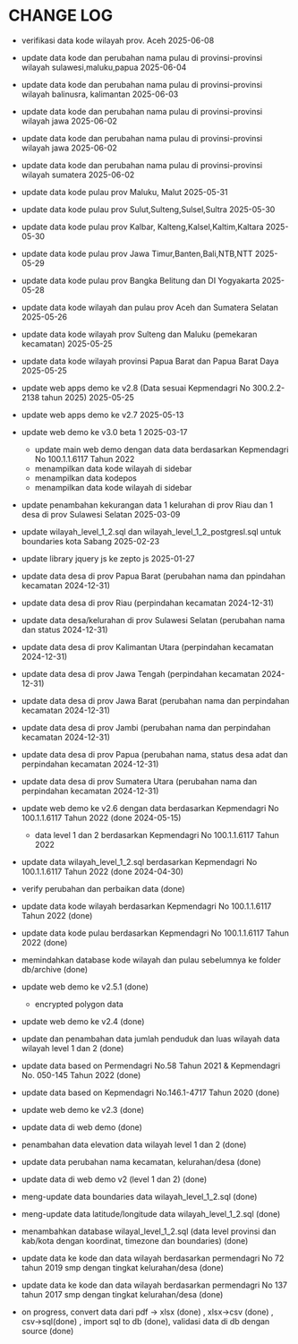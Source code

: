 # CHANGE LOG 
- verifikasi data kode wilayah prov. Aceh 2025-06-08
- update data kode dan perubahan nama pulau di provinsi-provinsi wilayah sulawesi,maluku,papua 2025-06-04
- update data kode dan perubahan nama pulau di provinsi-provinsi wilayah balinusra, kalimantan 2025-06-03
- update data kode dan perubahan nama pulau di provinsi-provinsi wilayah jawa 2025-06-02
- update data kode dan perubahan nama pulau di provinsi-provinsi wilayah jawa 2025-06-02
- update data kode dan perubahan nama pulau di provinsi-provinsi wilayah sumatera 2025-06-02
- update data kode pulau prov Maluku, Malut 2025-05-31
- update data kode pulau prov Sulut,Sulteng,Sulsel,Sultra 2025-05-30
- update data kode pulau prov Kalbar, Kalteng,Kalsel,Kaltim,Kaltara 2025-05-30
- update data kode pulau prov Jawa Timur,Banten,Bali,NTB,NTT 2025-05-29
- update data kode pulau prov Bangka Belitung dan DI Yogyakarta 2025-05-28
- update data kode wilayah dan pulau prov Aceh dan Sumatera Selatan 2025-05-26
- update data kode wilayah prov Sulteng dan Maluku (pemekaran kecamatan) 2025-05-25 
- update data kode wilayah provinsi Papua Barat dan Papua Barat Daya 2025-05-25
- update web apps demo ke v2.8 (Data sesuai Kepmendagri No 300.2.2-2138 tahun 2025) 2025-05-25

- update web apps demo ke v2.7 2025-05-13
- update web demo ke v3.0 beta 1 2025-03-17
    - update main web demo dengan data data berdasarkan Kepmendagri No 100.1.1.6117 Tahun 2022
    - menampilkan data kode wilayah di sidebar 
    - menampilkan data kodepos
    - menampilkan data kode wilayah di sidebar
- update penambahan kekurangan data 1 kelurahan di prov Riau dan 1 desa di prov Sulawesi Selatan 2025-03-09
- update wilayah_level_1_2.sql dan wilayah_level_1_2_postgresl.sql untuk boundaries kota Sabang 2025-02-23
- update library jquery js ke zepto js 2025-01-27
- update data desa di prov Papua Barat (perubahan nama dan ppindahan kecamatan 2024-12-31)
- update data desa di prov Riau (perpindahan kecamatan 2024-12-31)
- update data desa/kelurahan di prov Sulawesi Selatan (perubahan nama dan status 2024-12-31)
- update data desa di prov Kalimantan Utara (perpindahan kecamatan 2024-12-31)
- update data desa di prov Jawa Tengah (perpindahan kecamatan 2024-12-31)
- update data desa di prov Jawa Barat (perubahan nama dan perpindahan kecamatan 2024-12-31)
- update data desa di prov Jambi (perubahan nama dan perpindahan kecamatan 2024-12-31)
- update data desa di prov Papua (perubahan nama, status desa adat dan perpindahan kecamatan 2024-12-31)
- update data desa di prov Sumatera Utara (perubahan nama dan perpindahan kecamatan 2024-12-31)
- update web demo ke v2.6 dengan data berdasarkan Kepmendagri No 100.1.1.6117 Tahun 2022 (done 2024-05-15)
    - data level 1 dan 2 berdasarkan Kepmendagri No 100.1.1.6117 Tahun 2022
- update data wilayah_level_1_2.sql berdasarkan Kepmendagri No 100.1.1.6117 Tahun 2022 (done 2024-04-30)
- verify perubahan dan perbaikan data (done)
- update data kode wilayah berdasarkan Kepmendagri No 100.1.1.6117 Tahun 2022 (done)
- update data kode pulau berdasarkan Kepmendagri No 100.1.1.6117 Tahun 2022 (done)
- memindahkan database kode wilayah dan pulau sebelumnya ke folder db/archive (done)
- update web demo ke v2.5.1 (done)
    - encrypted polygon data
- update web demo ke v2.4 (done)
- update dan penambahan data jumlah penduduk dan luas wilayah data wilayah level 1 dan 2 (done)
- update data based on Permendagri No.58 Tahun 2021 &  Kepmendagri No. 050-145 Tahun 2022 (done)
- update data based on Kepmendagri No.146.1-4717 Tahun 2020 (done)
- update web demo ke v2.3 (done)
- update data di web demo (done)
- penambahan data elevation data wilayah level 1 dan 2 (done)
- update data perubahan nama kecamatan, kelurahan/desa (done)
- update data di web demo v2 (level 1 dan 2) (done)
- meng-update data boundaries data wilayah_level_1_2.sql (done)
- meng-update data latitude/longitude data wilayah_level_1_2.sql (done)
- menambahkan database wilayal_level_1_2.sql (data level provinsi dan kab/kota dengan koordinat, timezone dan boundaries) (done)
- update data ke kode dan data wilayah berdasarkan permendagri No 72 tahun 2019 smp dengan tingkat kelurahan/desa (done)
- update data ke kode dan data wilayah berdasarkan permendagri No 137 tahun 2017 smp dengan tingkat kelurahan/desa (done)
- on progress, convert data dari pdf -> xlsx (done) , xlsx->csv (done) , csv->sql(done) , import sql to db (done), validasi data di db dengan source (done)

